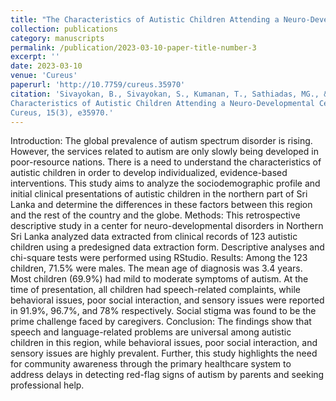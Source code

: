 ```yaml
---
title: "The Characteristics of Autistic Children Attending a Neuro-Developmental Center in Northern Sri Lanka"
collection: publications
category: manuscripts
permalink: /publication/2023-03-10-paper-title-number-3
excerpt: ''
date: 2023-03-10
venue: 'Cureus'
paperurl: 'http://10.7759/cureus.35970'
citation: 'Sivayokan, B., Sivayokan, S., Kumanan, T., Sathiadas, MG., & Sivapathamoorthy, T. (2023). The
Characteristics of Autistic Children Attending a Neuro-Developmental Center in Northern Sri Lanka.
Cureus, 15(3), e35970.'
---
```

Introduction: The global prevalence of autism spectrum disorder is rising. However, the services related to autism are only slowly being developed in poor-resource nations. There is a need to understand the characteristics of autistic children in order to develop individualized, evidence-based interventions. This study aims to analyze the sociodemographic profile and initial clinical presentations of autistic children in the northern part of Sri Lanka and determine the differences in these factors between this region and the rest of the country and the globe.
Methods: This retrospective descriptive study in a center for neuro-developmental disorders in Northern Sri Lanka analyzed data extracted from clinical records of 123 autistic children using a predesigned data extraction form. Descriptive analyses and chi-square tests were performed using RStudio.
Results: Among the 123 children, 71.5% were males. The mean age of diagnosis was 3.4 years. Most children (69.9%) had mild to moderate symptoms of autism. At the time of presentation, all children had speech-related complaints, while behavioral issues, poor social interaction, and sensory issues were reported in 91.9%, 96.7%, and 78% respectively. Social stigma was found to be the prime challenge faced by caregivers.
Conclusion: The findings show that speech and language-related problems are universal among autistic children in this region, while behavioral issues, poor social interaction, and sensory issues are highly prevalent. Further, this study highlights the need for community awareness through the primary healthcare system to address delays in detecting red-flag signs of autism by parents and seeking professional help.